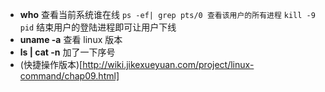 - **who** 查看当前系统谁在线  `ps -ef| grep pts/0 查看该用户的所有进程`  `kill -9 pid` 结束用户的登陆进程即可让用户下线
- **uname -a** 查看 linux 版本
- **ls | cat -n** 加了一下序号
- (快捷操作版本)[http://wiki.jikexueyuan.com/project/linux-command/chap09.html]